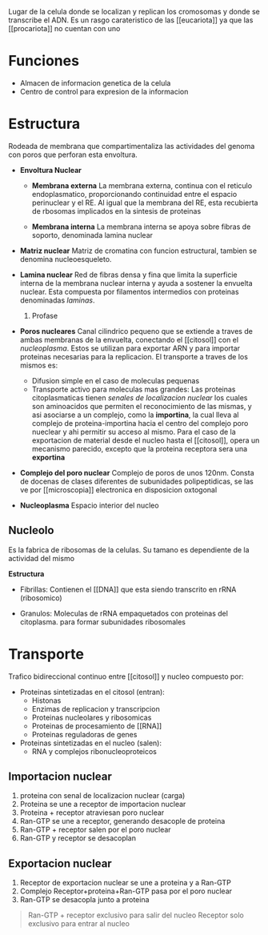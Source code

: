 
Lugar de la celula donde se localizan y replican los cromosomas y donde se transcribe el ADN. Es un rasgo carateristico de las [[eucariota]] ya que las [[procariota]] no cuentan con uno

# Funciones

- Almacen de informacion genetica de la celula
- Centro de control para expresion de la informacion

# **Estructura**

Rodeada de membrana que compartimentaliza las actividades del genoma con poros que perforan esta envoltura.

- **Envoltura Nuclear**
	- **Membrana externa**
		La membrana externa, continua con el reticulo endoplasmatico, proporcionando continuidad entre el espacio perinuclear y el RE.
		Al igual que la membrana del RE, esta recubierta de rbosomas implicados en la sintesis de proteinas

	- **Membrana interna**
		La membrana interna se apoya sobre fibras de soporto, denominada lamina nuclear

- **Matriz nuclear**
	Matriz de cromatina con funcion estructural, tambien se denomina nucleoesqueleto.

- **Lamina nuclear**
	Red de fibras densa y fina que limita la superficie interna de la membrana nuclear interna y ayuda a sostener la envuelta nuclear.
	Esta compuesta por filamentos intermedios con proteinas denominadas *laminas*.
	1. Profase

- **Poros nucleares**
	Canal cilindrico pequeno que se extiende a traves de ambas membranas de la envuelta, conectando el [[citosol]] con el *nucleoplasma*.
	Estos se utilizan para exportar ARN y para importar proteinas necesarias para la replicacion.
	El transporte a traves de los mismos es:
	- Difusion simple en el caso de moleculas pequenas
	- Transporte activo para moleculas mas grandes:
		Las proteinas citoplasmaticas tienen *senales de localizacion nuclear* los cuales son aminoacidos que permiten el reconocimiento de las mismas, y asi asociarse a un complejo, como la **importina**, la cual lleva al complejo de proteina-importina hacia el centro del complejo poro nueclear y ahi permitir su acceso al mismo.
	Para el caso de la exportacion de material desde el nucleo hasta el [[citosol]], opera un mecanismo parecido, excepto que la proteina receptora sera una **exportina**


- **Complejo del poro nuclear**
	Complejo de poros de unos 120nm. Consta de docenas de clases diferentes de subunidades polipeptidicas, se las ve por [[microscopia]] electronica en disposicion oxtogonal

- **Nucleoplasma**
	Espacio interior del nucleo

## Nucleolo

Es la fabrica de ribosomas de la celulas. Su tamano es dependiente de la actividad del mismo

**Estructura**

- Fibrillas:
	Contienen el [[DNA]] que esta siendo transcrito en rRNA (ribosomico)

- Granulos:
	Moleculas de rRNA empaquetados con proteinas del citoplasma. para formar subunidades ribosomales

# Transporte 

Trafico bidireccional continuo entre [[citosol]] y nucleo compuesto por:
- Proteinas sintetizadas en el citosol (entran):
	- Histonas
	- Enzimas de replicacion y transcripcion
	- Proteinas nucleolares y ribosomicas
	- Proteinas de procesamiento de [[RNA]]
	- Proteinas reguladoras de genes
- Proteinas sintetizadas en el nucleo (salen):
	- RNA y complejos ribonucleoproteicos

## Importacion nuclear

1. proteina con senal de localizacion nuclear (carga)
2. Proteina se une a receptor de importacion nuclear
3. Proteina + receptor atraviesan poro nuclear
4. Ran-GTP se une a receptor, generando desacople de proteina
5. Ran-GTP + receptor salen por el poro nuclear
6. Ran-GTP y receptor se desacoplan

## Exportacion nuclear

1. Receptor de exportacion nuclear se une a proteina y a Ran-GTP
2. Complejo Receptor+proteina+Ran-GTP pasa por el poro nuclear
3. Ran-GTP se desacopla junto a proteina

> Ran-GTP + receptor exclusivo para salir del nucleo
> Receptor solo exclusivo para entrar al nucleo